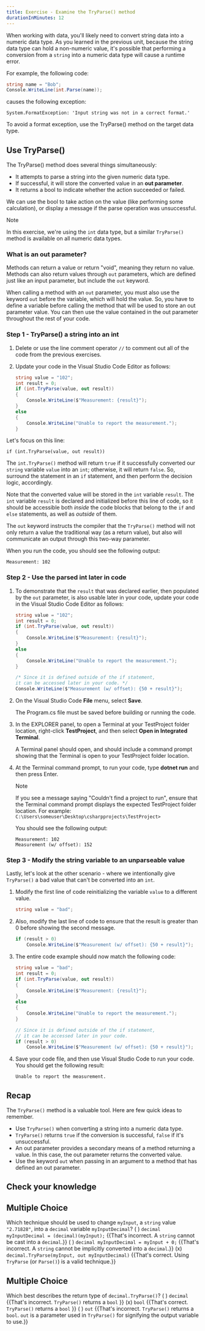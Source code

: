 ```yaml
---
title: Exercise - Examine the TryParse() method
durationInMinutes: 12
---
```


When working with data, you'll likely need to convert string data into a numeric data type. As you learned in the previous unit, because the string data type can hold a non-numeric value, it's possible that performing a conversion from a `string` into a numeric data type will cause a runtime error.

For example, the following code:

```c#
string name = "Bob";
Console.WriteLine(int.Parse(name));
```

causes the following exception:

```Output
System.FormatException: 'Input string was not in a correct format.'
```

To avoid a format exception, use the TryParse() method on the target data type.

## Use TryParse()

The TryParse() method does several things simultaneously:

- It attempts to parse a string into the given numeric data type.
- If successful, it will store the converted value in an **out parameter**.
- It returns a bool to indicate whether the action succeeded or failed.

We can use the bool to take action on the value (like performing some calculation), or display a message if the parse operation was unsuccessful.

> [!NOTE]
> In this exercise, we're using the `int` data type, but a similar `TryParse()` method is available on all numeric data types.

### What is an out parameter?

Methods can return a value or return "void", meaning they return no value. Methods can also return values through `out` parameters, which are defined just like an input parameter, but include the `out` keyword.

When calling a method with an `out` parameter, you must also use the keyword `out` before the variable, which will hold the value. So, you have to define a variable before calling the method that will be used to store an out parameter value. You can then use the value contained in the out parameter throughout the rest of your code.

### Step 1 - TryParse() a string into an int

1. Delete or use the line comment operator `//` to comment out all of the code from the previous exercises.

1. Update your code in the Visual Studio Code Editor as follows:

    ```c#
    string value = "102";
    int result = 0;
    if (int.TryParse(value, out result))
    {
        Console.WriteLine($"Measurement: {result}");
    }
    else
    {
        Console.WriteLine("Unable to report the measurement.");
    }
    ```

Let's focus on this line:

```
if (int.TryParse(value, out result))
```

The `int.TryParse()` method will return `true` if it successfully converted our `string` variable `value` into an `int`; otherwise, it will return `false`. So, surround the statement in an `if` statement, and then perform the decision logic, accordingly.

Note that the converted value will be stored in the `int` variable `result`. The `int` variable `result` is declared and initialized before this line of code, so it should be accessible both *inside* the code blocks that belong to the `if` and `else` statements, as well as *outside* of them.

The `out` keyword instructs the compiler that the `TryParse()` method will not only return a value the traditional way (as a return value), but also will communicate an output through this two-way parameter.

When you run the code, you should see the following output:

```Output
Measurement: 102
```

### Step 2 - Use the parsed int later in code

1. To demonstrate that the `result` that was declared earlier, then populated by the `out` parameter, is also usable later in your code, update your code in the Visual Studio Code Editor as follows:

    ```c#
    string value = "102";
    int result = 0;
    if (int.TryParse(value, out result))
    {
        Console.WriteLine($"Measurement: {result}");
    }
    else
    {
        Console.WriteLine("Unable to report the measurement.");
    }

    /* Since it is defined outside of the if statement, 
    it can be accessed later in your code. */
    Console.WriteLine($"Measurement (w/ offset): {50 + result}");
    ```

1. On the Visual Studio Code **File** menu, select **Save**.

    The Program.cs file must be saved before building or running the code.

1. In the EXPLORER panel, to open a Terminal at your TestProject folder location, right-click **TestProject**, and then select **Open in Integrated Terminal**.

    A Terminal panel should open, and should include a command prompt showing that the Terminal is open to your TestProject folder location.

1. At the Terminal command prompt, to run your code, type **dotnet run** and then press Enter.

    > [!NOTE]
    > If you see a message saying "Couldn't find a project to run", ensure that the Terminal command prompt displays the expected TestProject folder location. For example: `C:\Users\someuser\Desktop\csharpprojects\TestProject>`

    You should see the following output:

    ```Output
    Measurement: 102
    Measurement (w/ offset): 152
    ```

### Step 3 - Modify the string variable to an unparseable value

Lastly, let's look at the other scenario - where we intentionally give `TryParse()` a bad value that can't be converted into an `int`.

1. Modify the first line of code reinitializing the variable `value` to a different value.

    ```c#
    string value = "bad";
    ```

1. Also, modify the last line of code to ensure that the result is greater than 0 before showing the second message.

    ```c#
    if (result > 0)
        Console.WriteLine($"Measurement (w/ offset): {50 + result}");
    ```

1. The entire code example should now match the following code:

    ```c#
    string value = "bad";
    int result = 0;
    if (int.TryParse(value, out result))
    {
        Console.WriteLine($"Measurement: {result}");
    }
    else
    {
        Console.WriteLine("Unable to report the measurement.");
    }

    // Since it is defined outside of the if statement, 
    // it can be accessed later in your code.
    if (result > 0)
        Console.WriteLine($"Measurement (w/ offset): {50 + result}");
    ```

1. Save your code file, and then use Visual Studio Code to run your code. You should get the following result:

    ```Output
    Unable to report the measurement.
    ```

## Recap

The `TryParse()` method is a valuable tool. Here are few quick ideas to remember.

- Use `TryParse()` when converting a string into a numeric data type.
- `TryParse()` returns `true` if the conversion is successful, `false` if it's unsuccessful.
- An out parameter provides a secondary means of a method returning a value. In this case, the out parameter returns the converted value.
- Use the keyword `out` when passing in an argument to a method that has defined an out parameter.

## Check your knowledge

## Multiple Choice

Which technique should be used to change `myInput`, a `string` value `"2.71828"`, into a `decimal` variable `myInputDecimal`?
( ) `decimal myInputDecimal = (decimal)(myInput);` {{That's incorrect. A `string` cannot be cast into a `decimal`.}}
( ) `decimal myInputDecimal = myInput + 0;` {{That's incorrect. A `string` cannot be implicitly converted into a `decimal`.}}
(x) `decimal.TryParse(myInput, out myInputDecimal)` {{That's correct. Using `TryParse` (or `Parse()`) is a valid technique.}}

## Multiple Choice

Which best describes the return type of `decimal.TryParse()`?
( ) `decimal` {{That's incorrect. `TryParse()` returns a `bool` }}
(x) `bool` {{That's correct. `TryParse()` returns a `bool` }}
( ) `out` {{That's incorrect. `TryParse()` returns a `bool`. `out` is a parameter used in `TryParse()` for signifying the output variable to use.}}

